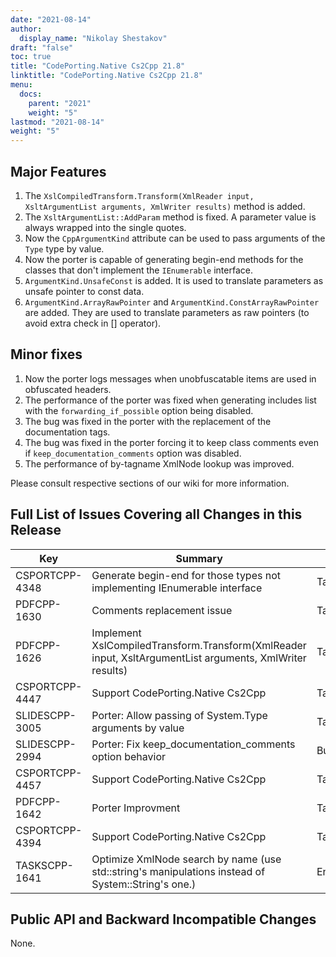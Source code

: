 ```yaml
---
date: "2021-08-14"
author:
  display_name: "Nikolay Shestakov"
draft: "false"
toc: true
title: "CodePorting.Native Cs2Cpp 21.8"
linktitle: "CodePorting.Native Cs2Cpp 21.8"
menu:
  docs:
    parent: "2021"
    weight: "5"
lastmod: "2021-08-14"
weight: "5"
---
```


## Major Features ##

1. The `XslCompiledTransform.Transform(XmlReader input, XsltArgumentList arguments, XmlWriter results)` method is added.
1. The `XsltArgumentList::AddParam` method is fixed. A parameter value is always wrapped into the single quotes.
1. Now the `CppArgumentKind` attribute can be used to pass arguments of the `Type` type by value.
1. Now the porter is capable of generating begin-end methods for the classes that don't implement the `IEnumerable` interface.
1. `ArgumentKind.UnsafeConst` is added. It is used to translate parameters as unsafe pointer to const data.
1. `ArgumentKind.ArrayRawPointer` and `ArgumentKind.ConstArrayRawPointer` are added. They are used to translate parameters as raw pointers (to avoid extra check in [] operator).

## Minor fixes ##

1. Now the porter logs messages when unobfuscatable items are used in obfuscated headers.
1. The performance of the porter was fixed when generating includes list with the `forwarding_if_possible` option being disabled.
1. The bug was fixed in the porter with the replacement of the documentation tags.
1. The bug was fixed in the porter forcing it to keep class comments even if `keep_documentation_comments` option was disabled.
1. The performance of by-tagname XmlNode lookup was improved.

Please consult respective sections of our wiki for more information.

## Full List of Issues Covering all Changes in this Release ##

| Key | Summary | Category |
| --- | --- | --- |
| CSPORTCPP-4348 | Generate begin-end for those types not implementing IEnumerable interface | Task |
| PDFCPP-1630 | Comments replacement issue | Task |
| PDFCPP-1626 | Implement XslCompiledTransform.Transform(XmlReader input, XsltArgumentList arguments, XmlWriter results) | Task |
| CSPORTCPP-4447 | Support CodePorting.Native Cs2Cpp | Task |
| SLIDESCPP-3005 | Porter: Allow passing of System.Type arguments by value | Task |
| SLIDESCPP-2994 | Porter: Fix keep_documentation_comments option behavior | Bug |
| CSPORTCPP-4457 | Support CodePorting.Native Cs2Cpp | Task |
| PDFCPP-1642 | Porter Improvment | Task |
| CSPORTCPP-4394 | Support CodePorting.Native Cs2Cpp | Task |
| TASKSCPP-1641 | Optimize XmlNode search by name (use std::string's manipulations instead of System::String's one.) | Enhancement |

## Public API and Backward Incompatible Changes ##

None.
